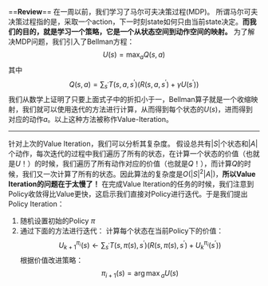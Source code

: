 ==**Review**==
在一周以前，我们学习了马尔可夫决策过程(MDP)。
所谓马尔可夫决策过程指的是，采取一个action，下一时刻state如何只由当前state决定。**而我们的目的，就是学习一个策略，它是一个从状态空间到动作空间的映射。**
为了解决MDP问题，我们引入了Bellman方程：
$$U(s) = \max_a Q(s, a)$$
其中
$$Q(s, a) = \sum_{s^{\prime}} T(s, a, s^{\prime})(R(s, a, s^{\prime}) + \gamma U(s^{\prime}))$$
我们从数学上证明了只要上面式子中的折扣小于一，Bellman算子就是一个收缩映射，我们就可以使用迭代的方法进行计算，从而得到每个状态的$U(s)$，进而得到对应的动作$a$。以上这种方法被称作Value-Iteration。

---

针对上次的Value Iteration，我们可以分析其复杂度。
假设总共有$|S|$个状态和$|A|$个动作，每次迭代的过程中我们遍历了所有的状态，在计算一个状态的价值（也就是$U$！）的时候，我们遍历了所有动作对应的价值（也就是$Q$！），而计算$Q$的时候，我们又一次计算了所有的状态。因此算法的复杂度是$O(|S|^2|A|)$，**所以Value Iteration的问题在于太慢了！**
在完成Value Iteration的任务的时候，我们注意到Policy收敛得比Value更快，这启示我们直接对Policy进行迭代。于是我们提出Policy Iteration：
1. 随机设置初始的Policy $\pi$
2. 通过下面的方法进行迭代：
计算每个状态在当前Policy下的价值：
$$\displaystyle U^{\pi_i}_{k+1}(s) \gets \sum_{s^{\prime}} T(s, \pi(s), s^{\prime})(R(s, \pi(s), s^{\prime}) + U^{\pi_i}_k(s^{\prime}))$$
根据价值改进策略：
$$\pi_{i + 1}(s) = {\arg\max}_a U(s)$$

